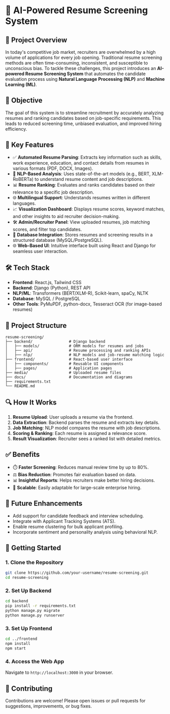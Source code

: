 
# 📄 AI-Powered Resume Screening System

## 🚀 Project Overview

In today's competitive job market, recruiters are overwhelmed by a high volume of applications for every job opening. Traditional resume screening methods are often time-consuming, inconsistent, and susceptible to unconscious bias. To tackle these challenges, this project introduces an **AI-powered Resume Screening System** that automates the candidate evaluation process using **Natural Language Processing (NLP)** and **Machine Learning (ML)**.

## 🎯 Objective

The goal of this system is to streamline recruitment by accurately analyzing resumes and ranking candidates based on job-specific requirements. This leads to reduced screening time, unbiased evaluation, and improved hiring efficiency.

## 🧠 Key Features

- ✅ **Automated Resume Parsing**: Extracts key information such as skills, work experience, education, and contact details from resumes in various formats (PDF, DOCX, Images).
- 🧠 **NLP-Based Analysis**: Uses state-of-the-art models (e.g., BERT, XLM-RoBERTa) to understand resume content and job descriptions.
- 📊 **Resume Ranking**: Evaluates and ranks candidates based on their relevance to a specific job description.
- 🌐 **Multilingual Support**: Understands resumes written in different languages.
- 📈 **Visualization Dashboard**: Displays resume scores, keyword matches, and other insights to aid recruiter decision-making.
- 🛠️ **Admin/Recruiter Panel**: View uploaded resumes, job matching scores, and filter top candidates.
- 💾 **Database Integration**: Stores resumes and screening results in a structured database (MySQL/PostgreSQL).
- 🌐 **Web-Based UI**: Intuitive interface built using React and Django for seamless user interaction.

## 🛠️ Tech Stack

- **Frontend**: React.js, Tailwind CSS
- **Backend**: Django (Python), REST API
- **NLP/ML**: Transformers (BERT/XLM-R), Scikit-learn, spaCy, NLTK
- **Database**: MySQL / PostgreSQL
- **Other Tools**: PyMuPDF, python-docx, Tesseract OCR (for image-based resumes)

## 📁 Project Structure

```
resume-screening/
├── backend/                # Django backend
│   ├── models/             # ORM models for resumes and jobs
│   ├── api/                # Resume processing and ranking APIs
│   ├── nlp/                # NLP models and job-resume matching logic
├── frontend/               # React-based user interface
│   ├── components/         # Reusable UI components
│   ├── pages/              # Application pages
├── media/                  # Uploaded resume files
├── docs/                   # Documentation and diagrams
├── requirements.txt
└── README.md
```

## 🔍 How It Works

1. **Resume Upload**: User uploads a resume via the frontend.
2. **Data Extraction**: Backend parses the resume and extracts key details.
3. **Job Matching**: NLP model compares the resume with job descriptions.
4. **Scoring & Ranking**: Each resume is assigned a relevance score.
5. **Result Visualization**: Recruiter sees a ranked list with detailed metrics.

## ✅ Benefits

- ⏱️ **Faster Screening**: Reduces manual review time by up to 80%.
- ⚖️ **Bias Reduction**: Promotes fair evaluation based on data.
- 📊 **Insightful Reports**: Helps recruiters make better hiring decisions.
- 🔁 **Scalable**: Easily adaptable for large-scale enterprise hiring.

## 🚧 Future Enhancements

- Add support for candidate feedback and interview scheduling.
- Integrate with Applicant Tracking Systems (ATS).
- Enable resume clustering for bulk applicant profiling.
- Incorporate sentiment and personality analysis using behavioral NLP.

## 📌 Getting Started

### 1. Clone the Repository
```bash
git clone https://github.com/your-username/resume-screening.git
cd resume-screening
```

### 2. Set Up Backend
```bash
cd backend
pip install -r requirements.txt
python manage.py migrate
python manage.py runserver
```

### 3. Set Up Frontend
```bash
cd ../frontend
npm install
npm start
```

### 4. Access the Web App
Navigate to `http://localhost:3000` in your browser.

## 🤝 Contributing

Contributions are welcome! Please open issues or pull requests for suggestions, improvements, or bug fixes.
